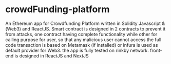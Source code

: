 # crowdFunding-platform
An Ethereum app for Crowdfunding Platform  written in Solidity Javascript &(Web3) and ReactJS.
Smart contract is designed in 2 contracts to prevent it from attacks, one contract having complete functionality while other for calling purpose for user, so that any malicious user cannot access the full code 
transaction is based on Metamask (if installed) or infura is used as default provider for Web3.
the app is fully tested on rinkby network.
front- end is designed in ReactJS and NextJS
